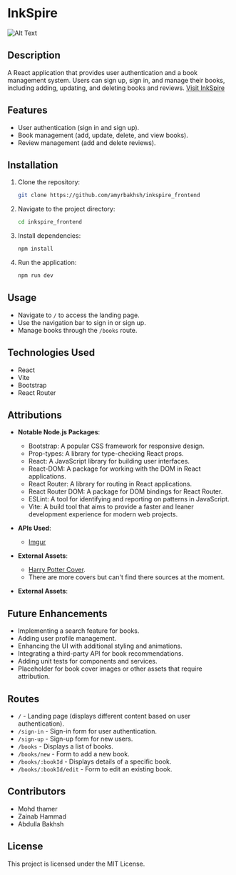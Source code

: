 # InkSpire

![Alt Text](https://i.ibb.co/39rxN06r/inkspire.png)

## Description
A React application that provides user authentication and a book management system. Users can sign up, sign in, and manage their books, including adding, updating, and deleting books and reviews.
[Visit InkSpire](https://inkspire-frontend.vercel.app/)

## Features
- User authentication (sign in and sign up).
- Book management (add, update, delete, and view books).
- Review management (add and delete reviews).

## Installation
1. Clone the repository:
   ```bash
   git clone https://github.com/amyrbakhsh/inkspire_frontend
   ```
2. Navigate to the project directory:
   ```bash
   cd inkspire_frontend
   ```
3. Install dependencies:
   ```bash
   npm install
   ```
4. Run the application:
   ```bash
   npm run dev
   ```

## Usage
- Navigate to `/` to access the landing page.
- Use the navigation bar to sign in or sign up.
- Manage books through the `/books` route.

## Technologies Used
- React
- Vite
- Bootstrap
- React Router

## Attributions
- **Notable Node.js Packages**:
  - Bootstrap: A popular CSS framework for responsive design.
  - Prop-types: A library for type-checking React props.
  - React: A JavaScript library for building user interfaces.
  - React-DOM: A package for working with the DOM in React applications.
  - React Router: A library for routing in React applications.
  - React Router DOM: A package for DOM bindings for React Router.
  - ESLint: A tool for identifying and reporting on patterns in JavaScript.
  - Vite: A build tool that aims to provide a faster and leaner development experience for modern web projects.
  
- **APIs Used**:
  - [Imgur](https://imgur.com/)
  
- **External Assets**:
  - [Harry Potter Cover](https://ew.com/thmb/5ubdrGT4JNkNrTktCdU3KFYUM9E=/1500x0/filters:no_upscale():max_bytes(150000):strip_icc()/hpsorcstone-e2b869c8764c4f6699f9877f99380f32.jpg).
  - There are more covers but can't find there sources at the moment.

- **External Assets**:
  
## Future Enhancements
- Implementing a search feature for books.
- Adding user profile management.
- Enhancing the UI with additional styling and animations.
- Integrating a third-party API for book recommendations.
- Adding unit tests for components and services.
- Placeholder for book cover images or other assets that require attribution.

## Routes
- `/` - Landing page (displays different content based on user authentication).
- `/sign-in` - Sign-in form for user authentication.
- `/sign-up` - Sign-up form for new users.
- `/books` - Displays a list of books.
- `/books/new` - Form to add a new book.
- `/books/:bookId` - Displays details of a specific book.
- `/books/:bookId/edit` - Form to edit an existing book.

## Contributors   
- Mohd thamer
- Zainab Hammad
- Abdulla Bakhsh

## License
This project is licensed under the MIT License.
